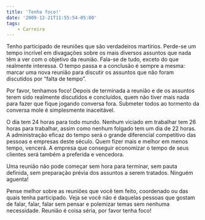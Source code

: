 ```yaml
---
title: 'Tenha foco!'
date: '2009-12-21T11:55:54-05:00'
tags:
    - Carreira
---
```


Tenho participado de reuniões que são verdadeiros martírios. Perde-se um tempo incrível em divagações sobre os mais diversos assuntos que nada têm a ver com o objetivo da reunião. Fala-se de tudo, exceto do que realmente interessa. O tempo passa e a conclusão é sempre a mesma: marcar uma nova reunião para discutir os assuntos que não foram discutidos por “falta de tempo”.

Por favor, tenhamos foco! Depois de terminada a reunião e de os assuntos terem sido realmente discutidos e concluídos, quem não tiver mais nada para fazer que fique jogando conversa fora. Submeter todos ao tormento da conversa mole é simplesmente inaceitável.

O dia tem 24 horas para todo mundo. Nenhum viciado em trabalhar tem 26 horas para trabalhar, assim como nenhum folgado tem um dia de 22 horas. A administração eficaz do tempo será o grande diferencial competitivo das pessoas e empresas deste século. Quem fizer mais e melhor em menos tempo, vencerá. A empresa que conseguir economizar o tempo de seus clientes será também a preferida e vencedora.

Uma reunião não pode começar sem hora para terminar, sem pauta definida, sem preparação prévia dos assuntos a serem tratados. Ninguém aguenta!

Pense melhor sobre as reuniões que você tem feito, coordenado ou das quais tenha participado. Veja se você não é daquelas pessoas que gostam de falar, falar, falar sem pensar e polemizar temas sem nenhuma necessidade. Reunião é coisa séria, por favor tenha foco!
